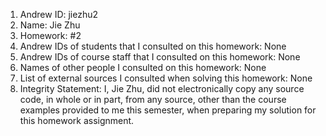 1) Andrew ID: jiezhu2
2) Name: Jie Zhu
3) Homework: #2
4) Andrew IDs of students that I consulted on this homework: None
5) Andrew IDs of course staff that I consulted on this homework: None
6) Names of other people I consulted on this homework: None
7) List of external sources I consulted when solving this homework: None
8) Integrity Statement: I, Jie Zhu, did not electronically copy any
          source code, in whole or in part, from any source, other than the course
          examples provided to me this semester, when preparing my solution for this
          homework assignment.